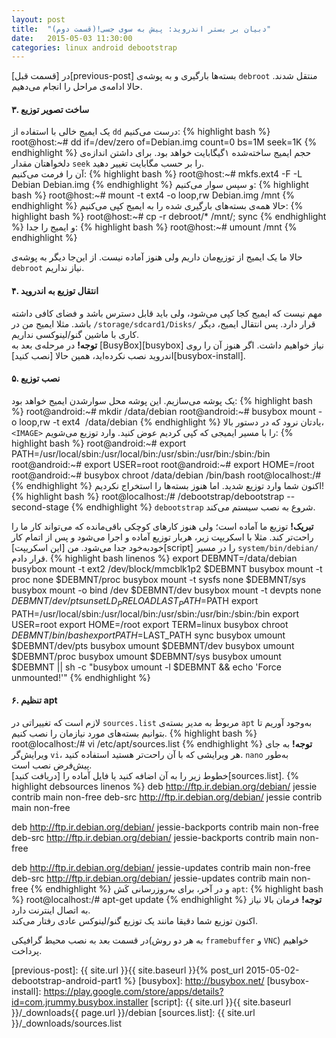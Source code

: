 ```yaml
---
layout: post
title:  "دبیان بر بستر اندروید: پیش به سوی جسی!(قسمت دوم)"
date:   2015-05-03 11:30:00
categories: linux android debootstrap
---
```

در [قسمت قبل][previous-post] بسته‌ها بارگیری و به پوشه‌ی `debroot` منتقل شدند. حالا ادامه‌ی مراحل را انجام می‌دهیم.
<!-- ادامه -->

#### ۳. ساخت تصویر توزیع ####
یک ایمیج خالی با استفاده از `dd` درست می‌کنیم:
{% highlight bash %}
root@host:~# dd if=/dev/zero of=Debian.img count=0 bs=1M seek=1K
{% endhighlight %}
حجم ایمیج ساخته‌شده ۱گیگابایت خواهد بود. برای داشتن اندازه‌ی دلخواهتان مقدار `seek` را بر حسب مگابایت تغییر دهید.  
آن را فرمت می‌کنیم:
{% highlight bash %}
root@host:~# mkfs.ext4 -F -L Debian Debian.img
{% endhighlight %}
و سپس سوار می‌کنیم:
{% highlight bash %}
root@host:~# mount -t ext4 -o loop,rw Debian.img /mnt
{% endhighlight %}
حالا همه‌ی بسته‌های بارگیری شده را به ایمیج کپی می‌کنیم:
{% highlight bash %}
root@host:~# cp -r debroot/* /mnt/; sync
{% endhighlight %}
و ایمیج را جدا:
{% highlight bash %}
root@host:~# umount /mnt
{% endhighlight %}

حالا ما یک ایمیج از توزیع‌مان داریم ولی هنوز آماده نیست. از این‌جا دیگر به پوشه‌ی `debroot` نیاز نداریم.

#### ۴. انتقال توزیع به اندروید ####
مهم نیست که ایمیج کجا کپی می‌شود، ولی باید قابل دسترس باشد و فضای کافی داشته باشد. مثلا ایمیج من در `/storage/sdcard1/Disks/` قرار دارد. پس انتقال ایمیج، دیگر کاری با ماشین گنو/لینوکسی نداریم.  
**توجه!** در مرحله‌ی بعد به [BusyBox][busybox] نیاز خواهیم داشت. اگر هنوز آن را روی اندروید نصب نکرده‌اید، همین حالا [نصب کنید][busybox-install].

#### ۵. نصب توزیع ####
یک پوشه می‌سازیم. این پوشه محل سوارشدن ایمیج خواهد بود:
{% highlight bash %}
root@android:~# mkdir /data/debian
root@android:~# busybox mount -o loop,rw -t ext4 <IMAGE> /data/debian
{% endhighlight %}
یادتان نرود که در دستور بالا، `<IMAGE>` را با مسیر ایمیجی که کپی کردیم عوض کنید. وارد توزیع می‌شویم:
{% highlight bash %}
root@android:~# export PATH=/usr/local/sbin:/usr/local/bin:/usr/sbin:/usr/bin:/sbin:/bin
root@android:~# export USER=root
root@android:~# export HOME=/root
root@android:~# busybox chroot /data/debian /bin/bash
root@localhost:/# 
{% endhighlight %}
اکنون شما وارد توزیع شدید. اما هنوز بسته‌ها را استخراج نکردیم!
{% highlight bash %}
root@localhost:/# /debootstrap/debootstrap --second-stage
{% endhighlight %}
`debootstrap` شروع به نصب سیستم می‌کند.

**تبریک!** توزیع ما آماده است؛ ولی هنوز کارهای کوچکی باقی‌مانده که می‌تواند کار ما را راحت‌تر کند. مثلا با اسکریپت زیر، هربار توزیع آماده و اجرا می‌شود و پس از اتمام کار خودبه‌خود جدا می‌شود. من [این اسکریپت][script] را در مسیر `system/bin/debian/` قرار دادم.
{% highlight bash linenos %}
export DEBMNT=/data/debian
busybox mount -t ext2 /dev/block/mmcblk1p2 $DEBMNT
busybox mount -t proc none $DEBMNT/proc
busybox mount -t sysfs none $DEBMNT/sys
busybox mount -o bind /dev $DEBMNT/dev
busybox mount -t devpts none $DEBMNT/dev/pts
unset LD_PRELOAD
LAST_PATH=$PATH
export PATH=/usr/local/sbin:/usr/local/bin:/usr/sbin:/usr/bin:/sbin:/bin
export USER=root
export HOME=/root
export TERM=linux
busybox chroot $DEBMNT /bin/bash
export PATH=$LAST_PATH
sync
busybox umount $DEBMNT/dev/pts
busybox umount $DEBMNT/dev
busybox umount $DEBMNT/proc
busybox umount $DEBMNT/sys
busybox umount $DEBMNT || sh -c "busybox umount -l $DEBMNT && echo 'Force unmounted!'"
{% endhighlight %}
#### ۶. تنظیم apt ####
لازم است که تغییراتی در `sources.list` مربوط به مدیر بسته‌ی `apt` به‌وجود آوریم تا بتوانیم بسته‌های مورد نیازمان را نصب کنیم.
{% highlight bash %}
root@localhost:/# vi /etc/apt/sources.list
{% endhighlight %}
**توجه!** به جای ویرایش‌گر `vi`، هر ویرایشی که با آن راحت‌تر هستید استفاده کنید. `nano` به‌طور پیش‌فرض نصب است.  
خطوط زیر را به آن اضافه کنید یا فایل آماده را [دریافت کنید][sources.list].
{% highlight debsources linenos %}
deb http://ftp.ir.debian.org/debian/ jessie contrib main non-free
deb-src http://ftp.ir.debian.org/debian/ jessie contrib main non-free

deb http://ftp.ir.debian.org/debian/ jessie-backports contrib main non-free
deb-src http://ftp.ir.debian.org/debian/ jessie-backports contrib main non-free

deb http://ftp.ir.debian.org/debian/ jessie-updates contrib main non-free
deb-src http://ftp.ir.debian.org/debian/ jessie-updates contrib main non-free
{% endhighlight %}
و در آخر،‌ برای به‌روزرسانی کَش `apt`:
{% highlight bash %}
root@localhost:/# apt-get update
{% endhighlight %}
**توجه!** فرمان بالا نیاز به اتصال اینترنت دارد.  
اکنون توزیع شما دقیقا مانند یک توزیع گنو/لینوکس عادی رفتار می‌کند.

در قسمت بعد به نصب محیط گرافیکی(به هر دو روش `framebuffer` و `VNC`) خواهیم پرداخت.

[previous-post]: {{ site.url }}{{ site.baseurl }}{% post_url 2015-05-02-debootstrap-android-part1 %}
[busybox]: http://busybox.net/
[busybox-install]: https://play.google.com/store/apps/details?id=com.jrummy.busybox.installer
[script]: {{ site.url }}{{ site.baseurl }}/_downloads{{ page.url }}/debian
[sources.list]: {{ site.url }}/_downloads/sources.list
